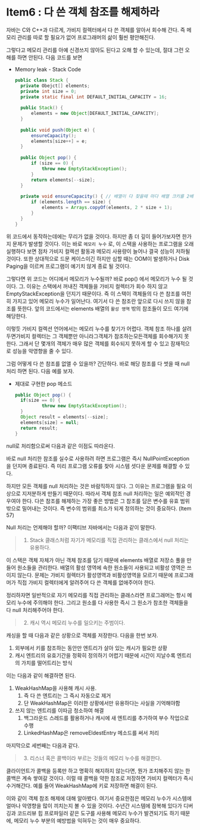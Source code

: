  

# Item6 : 다 쓴 객체 참조를 해제하라

자바는 C와 C++과 다르게, 가비지 컬렉터에서 다 쓴 객체를 알아서 회수해 간다. 즉 메모리 관리를 따로 할 필요가 없어 프로그래머의 삶이 훨씬 평안해진다.

그렇다고 메모리 관리를 아예 신경쓰지 않아도 된다고 오해 할 수 있는데, 절대 그런 오해를 하면 안된다. 다음 코드를 보면

* Memory leak - Stack Code

  ```java
  public class Stack {
  	private Obejct[] elements;
  	private int size = 0;
  	private static final int DEFAULT_INITIAL_CAPACITY = 16;
  	
  	public Stack() {
  		elements = new Object[DEFAULT_INITIAL_CAPACITY];
  	}
  	
  	public void push(Object e) {
  		ensureCapacity();
  		elements[size++] = e;
  	}
  	
  	public Object pop() {
  		if (size == 0) {
  			throw new EmptyStackException();
  		}
  		return elements[--size];
  	}
  	
  	private void ensureCapacity() { // 배열이 다 찾을때 마다 배열 크키를 2배로 늘리는 메소드
  		if (elements.length == size) {
  			elements = Arrays.copyOf(elements, 2 * size + 1);
  		}
  	}
  }
  ```

 위 코드에서 동작하는데에는 무리가 없을 것이다. 하지만 좀 더 깊이 들어가보자면 한가지 문제가 발생할 것이다. 이는 바로 ``메모리 누수`` 로,  이 스택을 사용하는 프로그램을 오래 실행하다 보면 점차 가비지 컬렉션 활동과 메모리 사용량이 늘어나 결국 성능이 저하될 것이다. 또한 상대적으로 드문 케이스이긴 하지만 심할 때는 OOM이 발생하거나 Disk Paging을 이르켜 프로그램이 예기치 않게 종료 될 것이다.

그렇다면 위 코드는 어디에서 메모리가 누수될까? 바로 pop() 에서 메모리가 누수 될 것이다. 그. 이유는 스택에서 꺼내진 객체들을 가비지 컬렉터가 회수 하지 않고 EmptyStackException을 던지기 때문이다. 즉 이 스택이 객체들의 다 쓴 참조를 여전히 가지고 있어 메모리 누수가 일어난다. 여기서 다 쓴 참조란 앞으로 다시 쓰지 않을 참조를 뜻한다. 앞의 코드에서는 elements 배열의 ``활성 영역`` 밖의 참조들이 모드 여기에 해당한다.

이렇듯 가비지 컬렉션 언어에서는 메모리 누수를 찾기가 어렵다. 객체 참조 하나를 살려두면가비지 컬렉터는 그 객체뿐만 아니라그객체가 참조하는모든객체를 회수해가지 못한다. 그래서 단 몇개의 객체가 매우 많은 객체를 회수되지 못하게 할 수 있고 잠재적으로 성능을 악영향을 줄 수 있다.

그럼 어떻게 다 쓴 참조를 없앨 수 있을까? 간단하다. 바로 해당 참조를 다 썻을 때  null 처리 하면 된다. 다음 예를 보자.

* 제대로 구현한 pop 메소드

  ```java
  public Object pop() {
  	if(size == 0) {
  			throw new EmptyStackException();
  	}
  	Object result = elements[--size];
  	elements[size] = null;
  	return result;
  }
  ```

 null로 처리함으로써 다음과 같은 이점도 따라온다.

바로 null 처리한 참조를 실수로 사용하려 하면 프로그램은 즉시 NullPointException을 던지며 종료된다. 즉 미리 프로그램 오류를 찾아 시스템 셧다운 문제를 해결할 수 있다.

하지만 모든 객체를 null 처리하는 것은 바람직하지 않다. 그 이유는 프로그램을 필요 이상으로 지저분하게 만들기 때문이다. 따라서 객체 참조 null  처리하는 일은 예외적인 경우여야 한다. 다쓴 참조를 해제하는 가장 좋은 방법은 그 참조를 담은 변수를 유효 범위 밖으로 밀어내는 것이다. 즉 변수의 범위를 최소가 되게 정의하는 것이 중요하다. (Item 57)

Null 처리는 언제해야 할까? 이팩티브 자바에서는 다음과 같이 말한다.

> 1. Stack 클래스처럼 자기가 메모리를 직접 관리하는 클래스에서 null 처리는 유용하다.

이 스택은 객체 자체가 아닌 객체 참조를 담기 때문에 elements 배열로 저장소 풀을 만들어 원소들을 관리한다. 배열의 활성 영역에 속한 원소들이 사용되고 비활성 영역은 쓰이지 않는다. 문제는 가비지 컬렉터가 활성영역과 비활성영역을 모르기 때문에 프로그래머가 직접 가비지 컬렉터에게 알려주어 다 쓴 객체를 없애주어야 한다.

정리하자면 일반적으로 자기 메모리를 직접 관리하는 클래스라면 프로그래머는 항시 메모리 누수에 주의해야 한다. 그리고 원소를 다 사용한 즉시 그 원소가 참조한 객체들을 다 null 처리해주어야 한다.

> 2. 캐시 역시 메모리 누수를 일으키는 주범이다.

캐싱을 할 때 다음과 같은 상황으로 객체를 저장한다. 다음을 한번 보자.

1. 외부에서 키를 참조하는 동안만 엔트리가 살아 있는 캐시가 필요한 상황
2. 캐시 엔트리의 유효기간을 정확히 정의하기 어렵기 때문에 시간이 지날수록 엔트리의 가치를 떨어트리는 방식

이는 다음과 같이 해결하면 된다.

1. WeakHashMap을 사용해 캐시 사용. 
   1. 즉 다 쓴 엔트리는 그 즉시 자동으로 제거
   2. 단 WeakHashMap은 이러한 상황에서만 유용하다는 사실을 기억해야함
2. 쓰지 않는 엔트리를 이따금 청소하여 해결
   1. 백그라운드 스레드를 활용하거나 캐시에 새 엔트리를 추가하여 부수 작업으로 수행
   2. LinkedHashMap은 removeEldestEntry 메소드를 써서 처리

마지막으로 세번째는 다음과 같다.

> 3. 리스너 혹은 콜백이라 부르는 것들의 메모리 누수를 해결한다.

클라이언트가 콜백을 등록만 하고 명확히 해지하지 않는다면, 뭔가 조치해주지 않는 한 콜백은 계속 쌓여갈 것이다. 이럴 때 콜백을 약한 참조로 저장하면 가비지 컬렉터가 즉시 수거해간다. 예를 들어 WeakHashMap에 키로 저장하면 해결이 된다.

이와 같이 객체 참조 해제에 대해 알아봤다. 여기서 중요한점은 메모리 누수가 시스템에 얼마나 악영향을 많이 끼치는지 볼 수 있을 것이다. 수년간 시스템에 잠복해 있다가 디버깅과 코드리뷰 힙 프로파일러 같은 도구를 사용해 메모리 누수가 발견되기도 하기 때문에, 메모리 누수 부분의 예방법을 익혀두는 것이 매우 중요하다.

